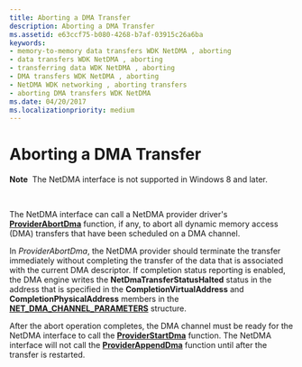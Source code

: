 ```yaml
---
title: Aborting a DMA Transfer
description: Aborting a DMA Transfer
ms.assetid: e63ccf75-b080-4268-b7af-03915c26a6ba
keywords:
- memory-to-memory data transfers WDK NetDMA , aborting
- data transfers WDK NetDMA , aborting
- transferring data WDK NetDMA , aborting
- DMA transfers WDK NetDMA , aborting
- NetDMA WDK networking , aborting transfers
- aborting DMA transfers WDK NetDMA
ms.date: 04/20/2017
ms.localizationpriority: medium
---
```


# Aborting a DMA Transfer


**Note**  The NetDMA interface is not supported in Windows 8 and later.

 




The NetDMA interface can call a NetDMA provider driver's [**ProviderAbortDma**](https://msdn.microsoft.com/library/windows/hardware/ff570392) function, if any, to abort all dynamic memory access (DMA) transfers that have been scheduled on a DMA channel.

In *ProviderAbortDma*, the NetDMA provider should terminate the transfer immediately without completing the transfer of the data that is associated with the current DMA descriptor. If completion status reporting is enabled, the DMA engine writes the **NetDmaTransferStatusHalted** status in the address that is specified in the **CompletionVirtualAddress** and **CompletionPhysicalAddress** members in the [**NET\_DMA\_CHANNEL\_PARAMETERS**](https://msdn.microsoft.com/library/windows/hardware/ff568732) structure.

After the abort operation completes, the DMA channel must be ready for the NetDMA interface to call the [**ProviderStartDma**](https://msdn.microsoft.com/library/windows/hardware/ff570404) function. The NetDMA interface will not call the [**ProviderAppendDma**](https://msdn.microsoft.com/library/windows/hardware/ff570394) function until after the transfer is restarted.

 

 





